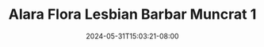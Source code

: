 --- 
title: "Alara  Flora Lesbian Barbar Muncrat 1"
description: "nonton bokeh Alara  Flora Lesbian Barbar Muncrat 1 ig full new"
date: 2024-05-31T15:03:21-08:00
file_code: "anlxh7fxzcib"
draft: false
cover: "2cuma0fxpdhsg0mj.jpg"
tags: ["Alara", "Flora", "Lesbian", "Barbar", "Muncrat", "bokep-indo", "bokep-viral", "bokep-ig"]
length: 311
fld_id: "1483013"
foldername: "Alara update"
categories: ["Alara update"]
views: 0
---